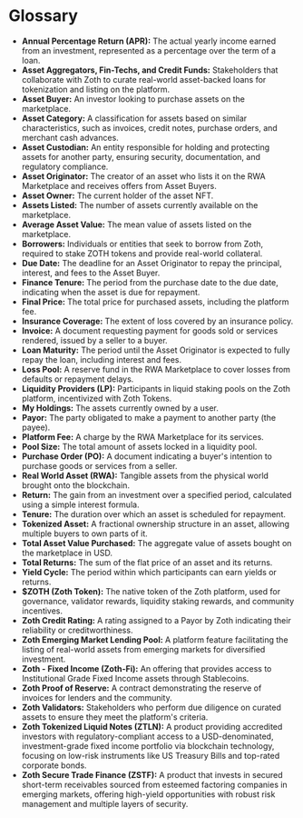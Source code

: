 # Glossary

* **Annual Percentage Return (APR):** The actual yearly income earned from an investment, represented as a percentage over the term of a loan.
* **Asset Aggregators, Fin-Techs, and Credit Funds:** Stakeholders that collaborate with Zoth to curate real-world asset-backed loans for tokenization and listing on the platform.
* **Asset Buyer:** An investor looking to purchase assets on the marketplace.
* **Asset Category:** A classification for assets based on similar characteristics, such as invoices, credit notes, purchase orders, and merchant cash advances.
* **Asset Custodian:** An entity responsible for holding and protecting assets for another party, ensuring security, documentation, and regulatory compliance.
* **Asset Originator:** The creator of an asset who lists it on the RWA Marketplace and receives offers from Asset Buyers.
* **Asset Owner:** The current holder of the asset NFT.
* **Assets Listed:** The number of assets currently available on the marketplace.
* **Average Asset Value:** The mean value of assets listed on the marketplace.
* **Borrowers:** Individuals or entities that seek to borrow from Zoth, required to stake ZOTH tokens and provide real-world collateral.
* **Due Date:** The deadline for an Asset Originator to repay the principal, interest, and fees to the Asset Buyer.
* **Finance Tenure:** The period from the purchase date to the due date, indicating when the asset is due for repayment.
* **Final Price:** The total price for purchased assets, including the platform fee.
* **Insurance Coverage:** The extent of loss covered by an insurance policy.
* **Invoice:** A document requesting payment for goods sold or services rendered, issued by a seller to a buyer.
* **Loan Maturity:** The period until the Asset Originator is expected to fully repay the loan, including interest and fees.
* **Loss Pool:** A reserve fund in the RWA Marketplace to cover losses from defaults or repayment delays.
* **Liquidity Providers (LP):** Participants in liquid staking pools on the Zoth platform, incentivized with Zoth Tokens.
* **My Holdings:** The assets currently owned by a user.
* **Payor:** The party obligated to make a payment to another party (the payee).
* **Platform Fee:** A charge by the RWA Marketplace for its services.
* **Pool Size:** The total amount of assets locked in a liquidity pool.
* **Purchase Order (PO):** A document indicating a buyer's intention to purchase goods or services from a seller.
* **Real World Asset (RWA):** Tangible assets from the physical world brought onto the blockchain.
* **Return:** The gain from an investment over a specified period, calculated using a simple interest formula.
* **Tenure:** The duration over which an asset is scheduled for repayment.
* **Tokenized Asset:** A fractional ownership structure in an asset, allowing multiple buyers to own parts of it.
* **Total Asset Value Purchased:** The aggregate value of assets bought on the marketplace in USD.
* **Total Returns:** The sum of the flat price of an asset and its returns.
* **Yield Cycle:** The period within which participants can earn yields or returns.
* **$ZOTH (Zoth Token):** The native token of the Zoth platform, used for governance, validator rewards, liquidity staking rewards, and community incentives.
* **Zoth Credit Rating:** A rating assigned to a Payor by Zoth indicating their reliability or creditworthiness.
* **Zoth Emerging Market Lending Pool:** A platform feature facilitating the listing of real-world assets from emerging markets for diversified investment.
* **Zoth - Fixed Income (Zoth-Fi):** An offering that provides access to Institutional Grade Fixed Income assets through Stablecoins.
* **Zoth Proof of Reserve:** A contract demonstrating the reserve of invoices for lenders and the community.
* **Zoth Validators:** Stakeholders who perform due diligence on curated assets to ensure they meet the platform's criteria.
* **Zoth Tokenized Liquid Notes (ZTLN):** A product providing accredited investors with regulatory-compliant access to a USD-denominated, investment-grade fixed income portfolio via blockchain technology, focusing on low-risk instruments like US Treasury Bills and top-rated corporate bonds.
* **Zoth Secure Trade Finance (ZSTF):** A product that invests in secured short-term receivables sourced from esteemed factoring companies in emerging markets, offering high-yield opportunities with robust risk management and multiple layers of security.
